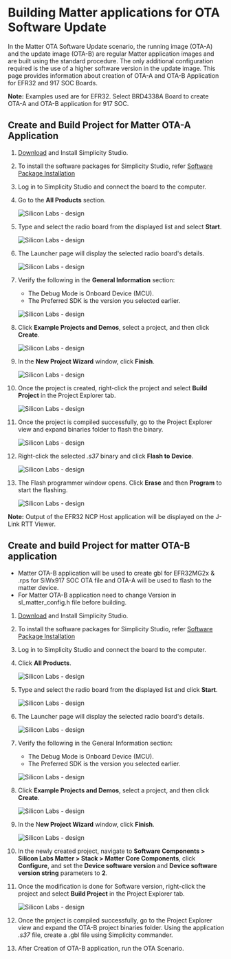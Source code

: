 # Building Matter applications for OTA Software Update

In the Matter OTA Software Update scenario, the running image (OTA-A) and the update image (OTA-B) are regular Matter application images and are built using the standard procedure. The only additional configuration required is the use of a higher software version in the update image. This page provides information about creation of OTA-A and OTA-B Application for EFR32 and 917 SOC Boards.

**Note:** Examples used are for EFR32. Select BRD4338A Board to create OTA-A and OTA-B application for 917 SOC.

## Create and Build Project for Matter OTA-A Application

1. [Download](https://www.silabs.com/developers/simplicity-studio) and Install Simplicity Studio.
  
2. To install the software packages for Simplicity Studio, refer  [Software Package Installation](/matter/<docspace-docleaf-version>/matter-wifi-getting-started-example/software-installation#installation-of-software-packages)

3. Log in to Simplicity Studio and connect the board to the computer.

4. Go to the **All Products** section.
  
   ![Silicon Labs - design](images/all-products-selection.png)

5. Type and select the radio board from the displayed list and select **Start**.
  
   ![Silicon Labs - design](images/select-efx-board.png)

6. The Launcher page will display the selected radio board's details.
  
   ![Silicon Labs - design](images/overview-tab-efx32.png)

7. Verify the following in the **General Information** section:
   - The Debug Mode is Onboard Device (MCU).
   - The Preferred SDK is the version you selected earlier.
  
   ![Silicon Labs - design](images/create-project-verify-efx-general-information.png)

8. Click **Example Projects and Demos**, select a project, and then click **Create**.
  
   ![Silicon Labs - design](images/create-project-select-efx-example.png)

9. In the **New Project Wizard** window, click **Finish**.
  
   ![Silicon Labs - design](images/create-project-click-finish.png)

10. Once the project is created, right-click the project and select **Build Project** in the Project Explorer tab.
  
    ![Silicon Labs - design](images/project-created-efx32.png)

11. Once the project is compiled successfully, go to the Project Explorer view and expand binaries folder to flash the binary.
  
    ![Silicon Labs - design](images/select-binary-to-flash-efx32.png)

12. Right-click the selected _.s37_ binary and click **Flash to Device**.
  
    ![Silicon Labs - design](images/siwx917-soc-flashtodevice.png)

13. The Flash programmer window opens. Click **Erase** and then **Program** to start the flashing.
  
    ![Silicon Labs - design](images/flash-binary-to-efx32-device.png)

**Note:** Output of the EFR32 NCP Host application will be displayed on the J-Link RTT Viewer.

## Create and build Project for matter OTA-B application

- Matter OTA-B application will be used to create gbl for EFR32MG2x & .rps for SiWx917 SOC OTA file and OTA-A will be used to flash to the matter device.
- For Matter OTA-B application need to change Version in sl_matter_config.h file before building.

1. [Download](https://www.silabs.com/developers/simplicity-studio) and Install Simplicity Studio.
  
2. To install the software packages for Simplicity Studio, refer  [Software Package Installation](/matter/<docspace-docleaf-version>/software-installation.md#installation-of-software-packages)

3. Log in to Simplicity Studio and connect the board to the computer.

4. Click **All Products**.
  
   ![Silicon Labs - design](images/all-products-selection.png)

5. Type and select the radio board from the displayed list and click **Start**.
  
   ![Silicon Labs - design](images/select-efx-board.png)

6. The Launcher page will display the selected radio board's details.
  
   ![Silicon Labs - design](images/overview-tab-efx32.png)

7. Verify the following in the General Information section:
   - The Debug Mode is Onboard Device (MCU).
   - The Preferred SDK is the version you selected earlier.
  
   ![Silicon Labs - design](images/create-project-verify-efx-general-information.png)

8. Click **Example Projects and Demos**, select a project, and then click **Create**.
  
   ![Silicon Labs - design](images/create-project-select-efx-example.png)

9. In the N**ew Project Wizard** window, click **Finish**.
  
   ![Silicon Labs - design](images/create-project-click-finish.png)

10. In the newly created project, navigate to **Software Components > Silicon Labs Matter > Stack > Matter Core Components**, click **Configure**, and set the **Device software version** and **Device software version string** parameters to **2**.  

11. Once the modification is done for Software version, right-click the project and select **Build Project** in the Project Explorer tab.
  
    ![Silicon Labs - design](images/project-created-efx32.png)

12. Once the project is compiled successfully, go to the Project Explorer view and expand the OTA-B project binaries folder. Using the application _.s37_ file, create a .gbl file using Simplicity commander.

13. After Creation of OTA-B application, run the OTA Scenario.
